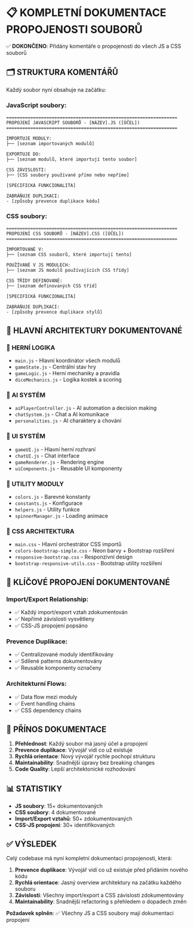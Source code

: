 📋 **KOMPLETNÍ DOKUMENTACE PROPOJENOSTI SOUBORŮ**
================================================================

✅ **DOKONČENO**: Přidány komentáře o propojenosti do všech JS a CSS souborů

## 🗂️ **STRUKTURA KOMENTÁŘŮ**

Každý soubor nyní obsahuje na začátku:

### JavaScript soubory:
```
================================================================
PROPOJENÍ JAVASCRIPT SOUBORŮ - [NÁZEV].JS ([ÚČEL])
================================================================

IMPORTUJE MODULY:
├── [seznam importovaných modulů]

EXPORTUJE DO:
├── [seznam modulů, které importují tento soubor]

CSS ZÁVISLOSTI:
├── [CSS soubory používané přímo nebo nepřímo]

[SPECIFICKÁ FUNKCIONALITA]

ZABRÁŇUJE DUPLIKACI:
- [způsoby prevence duplikace kódu]
```

### CSS soubory:
```
================================================================
PROPOJENÍ CSS SOUBORŮ - [NÁZEV].CSS ([ÚČEL])
================================================================

IMPORTOVANÉ V:
├── [seznam CSS souborů, které importují tento]

POUŽÍVANÉ V JS MODULECH:
├── [seznam JS modulů používajících CSS třídy]

CSS TŘÍDY DEFINOVANÉ:
├── [seznam definovaných CSS tříd]

[SPECIFICKÁ FUNKCIONALITA]

ZABRÁŇUJE DUPLIKACI:
- [způsoby prevence duplikace stylů]
```

## 📁 **HLAVNÍ ARCHITEKTURY DOKUMENTOVANÉ**

### 🎯 **HERNÍ LOGIKA**
- `main.js` - Hlavní koordinátor všech modulů
- `gameState.js` - Centrální stav hry
- `gameLogic.js` - Herní mechaniky a pravidla
- `diceMechanics.js` - Logika kostek a scoring

### 🤖 **AI SYSTÉM**
- `aiPlayerController.js` - AI automation a decision making
- `chatSystem.js` - Chat a AI komunikace
- `personalities.js` - AI charaktery a chování

### 🎨 **UI SYSTÉM**
- `gameUI.js` - Hlavní herní rozhraní
- `chatUI.js` - Chat interface
- `gameRenderer.js` - Rendering engine
- `uiComponents.js` - Reusable UI komponenty

### 🔧 **UTILITY MODULY**
- `colors.js` - Barevné konstanty
- `constants.js` - Konfigurace
- `helpers.js` - Utility funkce
- `spinnerManager.js` - Loading animace

### 🎨 **CSS ARCHITEKTURA**
- `main.css` - Hlavní orchestrátor CSS importů
- `colors-bootstrap-simple.css` - Neon barvy + Bootstrap rozšíření
- `responsive-bootstrap.css` - Responzivní design
- `bootstrap-responsive-utils.css` - Bootstrap utility rozšíření

## 🔗 **KLÍČOVÉ PROPOJENÍ DOKUMENTOVANÉ**

### Import/Export Relationship:
- ✅ Každý import/export vztah zdokumentován
- ✅ Nepřímé závislosti vysvětleny
- ✅ CSS-JS propojení popsáno

### Prevence Duplikace:
- ✅ Centralizované moduly identifikovány
- ✅ Sdílené patterns dokumentovány
- ✅ Reusable komponenty označeny

### Architekturní Flows:
- ✅ Data flow mezi moduly
- ✅ Event handling chains
- ✅ CSS dependency chains

## 🎯 **PŘÍNOS DOKUMENTACE**

1. **Přehlednost**: Každý soubor má jasný účel a propojení
2. **Prevence duplikace**: Vývojář vidí co už existuje
3. **Rychlá orientace**: Nový vývojář rychle pochopí strukturu
4. **Maintainability**: Snadnější úpravy bez breaking changes
5. **Code Quality**: Lepší architektonické rozhodování

## 📊 **STATISTIKY**

- **JS soubory**: 15+ dokumentovaných
- **CSS soubory**: 4 dokumentované
- **Import/Export vztahů**: 50+ zdokumentovaných
- **CSS-JS propojení**: 30+ identifikovaných

## ✅ **VÝSLEDEK**

Celý codebase má nyní kompletní dokumentaci propojenosti, která:

1. **Prevence duplikace**: Vývojář vidí co už existuje před přidáním nového kódu
2. **Rychlá orientace**: Jasný overview architektury na začátku každého souboru
3. **Závislosti**: Všechny import/export a CSS závislosti zdokumentovány
4. **Maintainability**: Snadnější refactoring s přehledem o dopadech změn

**Požadavek splněn**: ✅ Všechny JS a CSS soubory mají dokumentaci propojení
